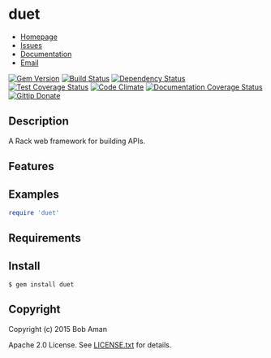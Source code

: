 # duet

* [Homepage](https://github.com/sporkmonger/duet#readme)
* [Issues](https://github.com/sporkmonger/duet/issues)
* [Documentation](http://rubydoc.info/gems/duet/frames)
* [Email](mailto:bob@sporkmonger.com)

[![Gem Version](http://img.shields.io/gem/dt/duet.svg)][gem]
[![Build Status](https://secure.travis-ci.org/sporkmonger/duet.png?branch=master)][travis]
[![Dependency Status](https://gemnasium.com/sporkmonger/duet.png?travis)][gemnasium]
[![Test Coverage Status](https://img.shields.io/coveralls/sporkmonger/duet.svg)][coveralls]
[![Code Climate](https://codeclimate.com/github/sporkmonger/duet/badges/gpa.svg)][codeclimate]
[![Documentation Coverage Status](http://inch-ci.org/github/sporkmonger/duet.svg?branch=master)][inch]
[![Gittip Donate](http://img.shields.io/gittip/sporkmonger.png)](https://www.gittip.com/sporkmonger/ "Support Open Source Development w/ Gittip")

[gem]: https://rubygems.org/gems/duet
[travis]: http://travis-ci.org/sporkmonger/duet
[gemnasium]: https://gemnasium.com/sporkmonger/duet
[coveralls]: https://coveralls.io/r/sporkmonger/duet
[inch]: http://inch-ci.org/github/sporkmonger/duet
[codeclimate]: https://codeclimate.com/github/sporkmonger/duet

## Description

A Rack web framework for building APIs.

## Features

## Examples

```ruby
require 'duet'
```

## Requirements

## Install

```
$ gem install duet
```

## Copyright

Copyright (c) 2015 Bob Aman

Apache 2.0 License. See [LICENSE.txt][license] for details.

[license]:https://raw.githubusercontent.com/sporkmonger/duet/master/LICENSE.txt
